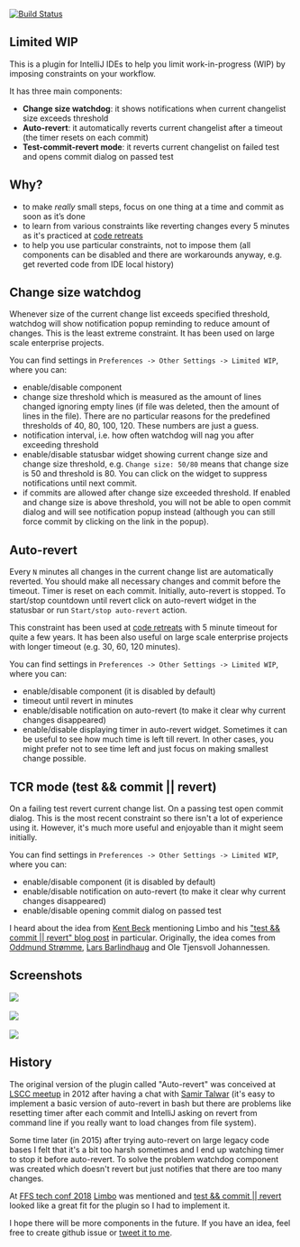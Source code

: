 [![Build Status](https://travis-ci.org/dkandalov/limited-wip.svg?branch=master)](https://travis-ci.org/dkandalov/limited-wip)

## Limited WIP
This is a plugin for IntelliJ IDEs to help you limit work-in-progress (WIP) by imposing constraints on your workflow.

It has three main components:
 - **Change size watchdog**: it shows notifications when current changelist size exceeds threshold
 - **Auto-revert**: it automatically reverts current changelist after a timeout (the timer resets on each commit)
 - **Test-commit-revert mode**: it reverts current changelist on failed test and opens commit dialog on passed test


## Why?
 - to make *really* small steps, focus on one thing at a time and commit as soon as it’s done
 - to learn from various constraints like reverting changes every 5 minutes as it's practiced at [code retreats](https://twitter.com/coderetreat)
 - to help you use particular constraints, not to impose them 
   (all components can be disabled and there are workarounds anyway, e.g. get reverted code from IDE local history)


## Change size watchdog
Whenever size of the current change list exceeds specified threshold, 
watchdog will show notification popup reminding to reduce amount of changes.
This is the least extreme constraint. It has been used on large scale enterprise projects.

You can find settings in `Preferences -> Other Settings -> Limited WIP`, where you can:
 - enable/disable component
 - change size threshold which is measured as the amount of lines changed ignoring empty lines
   (if file was deleted, then the amount of lines in the file). 
   There are no particular reasons for the predefined thresholds of 40, 80, 100, 120. These numbers are just a guess.
 - notification interval, i.e. how often watchdog will nag you after exceeding threshold
 - enable/disable statusbar widget showing current change size and change size threshold, 
   e.g. `Change size: 50/80` means that change size is 50 and threshold is 80.
   You can click on the widget to suppress notifications until next commit.
 - if commits are allowed after change size exceeded threshold.
   If enabled and change size is above threshold, you will not be able to open commit dialog 
   and will see notification popup instead (although you can still force commit by clicking on the link in the popup).


## Auto-revert
Every `N` minutes all changes in the current change list are automatically reverted.
You should make all necessary changes and commit before the timeout. Timer is reset on each commit.
Initially, auto-revert is stopped. To start/stop countdown until revert click on 
auto-revert widget in the statusbar or run `Start/stop auto-revert` action. 

This constraint has been used at [code retreats](https://twitter.com/coderetreat) with 5 minute timeout 
for quite a few years. It has been also useful on large scale enterprise projects with longer timeout 
(e.g. 30, 60, 120 minutes).

You can find settings in `Preferences -> Other Settings -> Limited WIP`, where you can:
 - enable/disable component (it is disabled by default)
 - timeout until revert in minutes
 - enable/disable notification on auto-revert (to make it clear why current changes disappeared)
 - enable/disable displaying timer in auto-revert widget. 
   Sometimes it can be useful to see how much time is left till revert. 
   In other cases, you might prefer not to see time left and just focus on making smallest change possible.


## TCR mode (test && commit || revert)
On a failing test revert current change list. On a passing test open commit dialog.
This is the most recent constraint so there isn't a lot of experience using it.
However, it's much more useful and enjoyable than it might seem initially.

You can find settings in `Preferences -> Other Settings -> Limited WIP`, where you can:
 - enable/disable component (it is disabled by default)
 - enable/disable notification on auto-revert (to make it clear why current changes disappeared)
 - enable/disable opening commit dialog on passed test 

I heard about the idea from [Kent Beck](https://twitter.com/KentBeck) mentioning Limbo and his
["test && commit || revert" blog post](https://medium.com/@kentbeck_7670/test-commit-revert-870bbd756864) in particular.
Originally, the idea comes from [Oddmund Strømme](https://twitter.com/jraregris), 
[Lars Barlindhaug](https://twitter.com/barlindh) and Ole Tjensvoll Johannessen.


## Screenshots
<img src="https://github.com/dkandalov/limited-wip/blob/master/screenshots/settings.png?raw=true" align="center"/>
<br/><br/>
<img src="https://github.com/dkandalov/limited-wip/blob/master/screenshots/change-limit-exceeded.png?raw=true" align="center"/>
<br/><br/>
<img src="https://github.com/dkandalov/limited-wip/blob/master/screenshots/commit-cancelled.png?raw=true" align="center"/>
<br/>


## History
The original version of the plugin called "Auto-revert" was conceived
at [LSCC meetup](http://www.meetup.com/london-software-craftsmanship/) in 2012
after having a chat with [Samir Talwar](https://twitter.com/SamirTalwar)
(it's easy to implement a basic version of auto-revert in bash but there are problems
like resetting timer after each commit and IntelliJ asking on revert from command line if you really want to load changes from file system).

Some time later (in 2015) after trying auto-revert on large legacy code bases I felt that it's a bit too harsh sometimes 
and I end up watching timer to stop it before auto-revert. 
To solve the problem watchdog component was created which doesn't revert but just notifies that there are too many changes.

At [FFS tech conf 2018](https://ffstechconf.org) [Limbo](https://medium.com/@kentbeck_7670/limbo-scaling-software-collaboration-afd4f00db4b) 
was mentioned and [test && commit || revert](https://medium.com/@kentbeck_7670/test-commit-revert-870bbd756864)
looked like a great fit for the plugin so I had to implement it.

I hope there will be more components in the future.
If you have an idea, feel free to create github issue or [tweet it to me](https://twitter.com/dmitrykandalov).